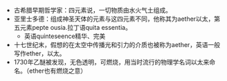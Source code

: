 - 古希腊早期哲学家：四元素说，一切物质由水火气土组成。
- 亚里士多德：组成神圣天体的元素与这四元素不同，他称其为aether以太，第五元素pepte ousia.拉丁语quita essentia。
	- 英语quinteseence精华、完美
- 十七世纪末，假想的在太空中传播光和引力的介质也被称为aether，英语一般写作ether，以太。
- 1730年乙醚被发现，无色透明，可燃烧，用当时流行的物理学名词以太来命名。（ether也有燃烧之意）